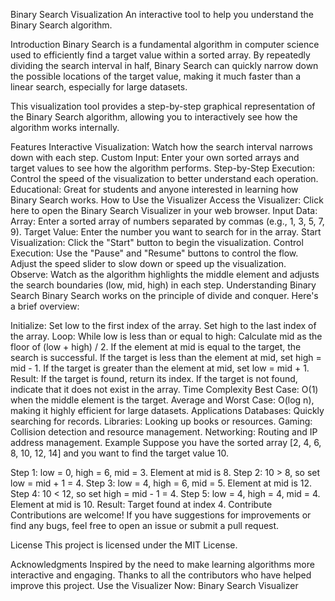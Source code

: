 Binary Search Visualization
An interactive tool to help you understand the Binary Search algorithm.



Introduction
Binary Search is a fundamental algorithm in computer science used to efficiently find a target value within a sorted array. By repeatedly dividing the search interval in half, Binary Search can quickly narrow down the possible locations of the target value, making it much faster than a linear search, especially for large datasets.

This visualization tool provides a step-by-step graphical representation of the Binary Search algorithm, allowing you to interactively see how the algorithm works internally.

Features
Interactive Visualization: Watch how the search interval narrows down with each step.
Custom Input: Enter your own sorted arrays and target values to see how the algorithm performs.
Step-by-Step Execution: Control the speed of the visualization to better understand each operation.
Educational: Great for students and anyone interested in learning how Binary Search works.
How to Use the Visualizer
Access the Visualizer: Click here to open the Binary Search Visualizer in your web browser.
Input Data:
Array: Enter a sorted array of numbers separated by commas (e.g., 1, 3, 5, 7, 9).
Target Value: Enter the number you want to search for in the array.
Start Visualization: Click the "Start" button to begin the visualization.
Control Execution:
Use the "Pause" and "Resume" buttons to control the flow.
Adjust the speed slider to slow down or speed up the visualization.
Observe: Watch as the algorithm highlights the middle element and adjusts the search boundaries (low, mid, high) in each step.
Understanding Binary Search
Binary Search works on the principle of divide and conquer. Here's a brief overview:

Initialize:
Set low to the first index of the array.
Set high to the last index of the array.
Loop:
While low is less than or equal to high:
Calculate mid as the floor of (low + high) / 2.
If the element at mid is equal to the target, the search is successful.
If the target is less than the element at mid, set high = mid - 1.
If the target is greater than the element at mid, set low = mid + 1.
Result:
If the target is found, return its index.
If the target is not found, indicate that it does not exist in the array.
Time Complexity
Best Case: O(1) when the middle element is the target.
Average and Worst Case: O(log n), making it highly efficient for large datasets.
Applications
Databases: Quickly searching for records.
Libraries: Looking up books or resources.
Gaming: Collision detection and resource management.
Networking: Routing and IP address management.
Example
Suppose you have the sorted array [2, 4, 6, 8, 10, 12, 14] and you want to find the target value 10.

Step 1: low = 0, high = 6, mid = 3. Element at mid is 8.
Step 2: 10 > 8, so set low = mid + 1 = 4.
Step 3: low = 4, high = 6, mid = 5. Element at mid is 12.
Step 4: 10 < 12, so set high = mid - 1 = 4.
Step 5: low = 4, high = 4, mid = 4. Element at mid is 10.
Result: Target found at index 4.
Contribute
Contributions are welcome! If you have suggestions for improvements or find any bugs, feel free to open an issue or submit a pull request.

License
This project is licensed under the MIT License.

Acknowledgments
Inspired by the need to make learning algorithms more interactive and engaging.
Thanks to all the contributors who have helped improve this project.
Use the Visualizer Now: Binary Search Visualizer

